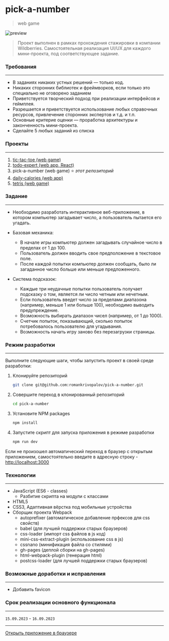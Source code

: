 # **pick-a-number**
> web game

![preview](https://github.com/romankrivopalov/pick-a-number/blob/main/src/images/preview.png?raw=true)

> Проект выполнен в рамках прохождения стажировки в компании Wildberries. Самостоятельная реализация UI/UX для каждого мини-проекта, под соответствующее задание.

### **Требования**
***
* В заданиях никаких устных решений — только код.
* Никаких сторонних библиотек и фреймворков, если только это специально не оговорено заданием
* Приветствуется творческий подход при реализации интерфейсов и геймплея.
* Разрешается и приветствуется использование любых справочных ресурсов, привлечение сторонних экспертов и т.д. и т.п.
* Основные критерие оценки — проработка архитектуры и законченность мини-проекта.
* Сделайте 5 любых заданий из списка
 
### **Проекты**
***
1. [tic-tac-toe (web game)](https://github.com/romankrivopalov/tic-tac-toe)
2. [todo-expert (web app, React)](https://github.com/romankrivopalov/todo-expert)
1. pick-a-number (web game) :star: *этот репозиторий*
1. [daily-calories (web app)](https://github.com/romankrivopalov/daily-calories)
1. [tetris (web game)](https://github.com/romankrivopalov/tetris)

### **Задание**
***
* Необходимо разработать интерактивное веб-приложение, в котором компьютер загадывает число, а пользователь пытается его угадать.

* Базовая механика:
  * В начале игры компьютер должен загадывать случайное число в пределах от 1 до 100.
  * Пользователь должен вводить свое предположение в текстовое поле.
  * После каждой попытки компьютер должен сообщать, было ли загаданное число больше или меньше предложенного.
* Система подсказок:
  * Каждые три неудачные попытки пользователь получает подсказку о том, является ли число четным или нечетным.
  * Если пользователь введет число за пределами диапазона (например, меньше 1 или больше 100), необходимо выводить предупреждение.
  * Возможность выбирать диапазон чисел (например, от 1 до 1000).
  * Счетчик попыток, показывающий, сколько попыток потребовалось пользователю для угадывания.
  * Возможность начать игру заново без перезагрузки страницы.
  
### **Режим разработки**
***
Выполните следующие шаги, чтобы запустить проект в своей среде разработки:

1. Клонируйте репозиторий
   ```sh
   git clone git@github.com:romankrivopalov/pick-a-number.git
   ```
2. Совершите переход в клонированный репозиторий
   ```sh
   cd pick-a-number
   ```
3. Установите NPM packages
   ```sh
   npm install
   ```
4. Запустите скрипт для запуска приложения в режиме разработки
   ```sh
   npm run dev
   ```
Если не произошел автоматический переход в браузер с открытым приложением, самостоятельно введите в адресную строку -  [http://localhost:3000](http://localhost:3000)


### **Технологии**
***
* JavaScript (ES6 - classes)
  * Разбитие скрипта на модули с классами
* HTML5
* CSS3, Адаптивная вёрстка под мобильные устройства
* Сборщик проекта Webpack
    * autoprefixer (автоматическое добавление прфексов для css свойств)
    * babel (для лучшей поддержки старых браузеров)
    * css-loader (импорт css файлов в js код)
    * mini-css-extract-plugin (использование css в js)
    * cssnano (минификация файла со стилями)
    * gh-pages (деплой сборки на gh-pages)
    * html-webpack-plugin (генерация html)
    * postcss-loader (для лучшей поддержки старых браузеров)

### **Возможные доработки и исправления**
***
* Добавить favicon

### **Срок реализации основного функционала**
***
`15.09.2023` - `16.09.2023`

***
[Открыть приложение в браузере](https://romankrivopalov.github.io/pick-a-number/)


